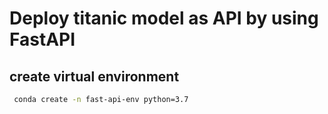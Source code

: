 # Deploy titanic model as API by using FastAPI

## create virtual environment
```bash
 conda create -n fast-api-env python=3.7
```
